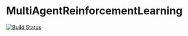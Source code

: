 # MultiAgentReinforcementLearning

[![Build Status](https://travis-ci.com/findmyway/MultiAgentReinforcementLearning.jl.svg?branch=master)](https://travis-ci.com/findmyway/MultiAgentReinforcementLearning.jl)
